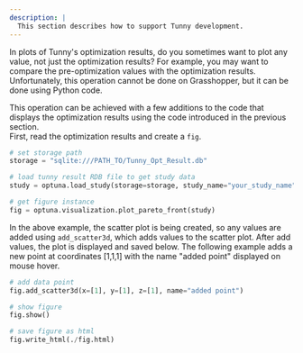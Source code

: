 ```yaml
---
description: |
  This section describes how to support Tunny development.
---
```


In plots of Tunny's optimization results, do you sometimes want to plot any value, not just the optimization results?
For example, you may want to compare the pre-optimization values with the optimization results.  
Unfortunately, this operation cannot be done on Grasshopper, but it can be done using Python code.

This operation can be achieved with a few additions to the code that displays the optimization results using the code introduced in the previous section.  
First, read the optimization results and create a `fig`.

```python
# set storage path
storage = "sqlite:///PATH_TO/Tunny_Opt_Result.db"

# load tunny result RDB file to get study data
study = optuna.load_study(storage=storage, study_name="your_study_name")

# get figure instance
fig = optuna.visualization.plot_pareto_front(study)
```

In the above example, the scatter plot is being created,
so any values are added using `add_scatter3d`,
which adds values to the scatter plot.
After add values, the plot is displayed and saved below.
The following example adds a new point at coordinates [1,1,1] with the name "added point" displayed on mouse hover.

```python
# add data point
fig.add_scatter3d(x=[1], y=[1], z=[1], name="added point")

# show figure
fig.show()

# save figure as html
fig.write_html(./fig.html)
```
